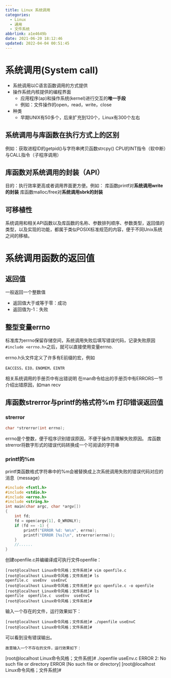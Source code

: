 ```yaml
---
title: Linux 系统调用
categories: 
  - Linux
  - 通用
  - 文件系统
abbrlink: a1e4649b
date: 2021-06-20 18:12:46
updated: 2022-04-04 00:51:45
---
```

# 系统调用(System call)
- 系统调用以C语言函数调用的方式提供
- 操作系统内核提供的编程界面
  - 应用程序(ap)和操作系统(kernel)进行交互的**唯一手段**
  - 例如：文件操作的open，read，write，close
- 种类
  - 早期UNIX有50多个，后来扩充到120个，Linux有300个左右

## 系统调用与库函数在执行方式上的区别
例如：获取进程ID的getpid()与字符串拷贝函数strcpy()
CPU的INT指令（软中断）与CALL指令（子程序调用）

## 库函数对系统调用的封装（API）
目的：执行效率更高或者调用界面更方便。例如：
库函数printf对**系统调用write的封装**
库函数malloc/free对**系统调用sbrk的封装**

## 可移植性
系统调用和相关API函数以及库函数的名称、参数排列顺序、参数类型，返回值的类型，以及实现的功能，都属于类似POSIX标准规范的内容，便于不同Unix系统之间的移植。

# 系统调用函数的返回值
## 返回值
一般返回一个整数值
- 返回值大于或等于零：成功
- 返回值为-1：失败

## 整型变量errno
标准库为errno保留存储空间，系统调用失败后填写错误代码，记录失败原因
`#include <errno.h>`之后，就可以直接使用变量errno.

errno.h头文件定义了许多有E前缀的宏，例如
```
EACCESS，EIO，ENOMEM，EINTR
```
相关系统调用的手册页中有出错说明
在man命令给出的手册页中有ERRORS一节介绍出错原因，如man recv

## 库函数strerror与printf的格式符%m 打印错误返回值

### strerror
```c
char *strerror(int errno);
```
errno是个整数，便于程序识别错误原因，不便于操作员理解失败原因。
库函数strerror将数字形式的错误代码转换成一个可阅读的字符串

### printf的%m
printf类函数格式字符串中的%m会被替换成上次系统调用失败的错误代码对应的消息（message）

```c openfile.c
#include <fcntl.h>
#include <stdio.h>
#include <errno.h>
#include <string.h>
int main(char argc, char *argv[])
{
    int fd;
    fd = open(argv[1], O_WRONLY);
    if (fd == -1) {
        printf("ERROR %d: %m\n", errno);
        printf("ERROR [%s]\n", strerror(errno));
    }
    //......
}
```
创建openfile.c并编编译成可执行文件openfile：
```
[root@localhost Linux命令风格；文件系统]# vim openfile.c
[root@localhost Linux命令风格；文件系统]# ls
openfile.c  useEnv  useEnvC
[root@localhost Linux命令风格；文件系统]# gcc openfile.c -o openfile
[root@localhost Linux命令风格；文件系统]# ls
openfile  openfile.c  useEnv  useEnvC
[root@localhost Linux命令风格；文件系统]# 
```

输入一个存在的文件，运行效果如下：
```
[root@localhost Linux命令风格；文件系统]# ./openfile useEnvC 
[root@localhost Linux命令风格；文件系统]# 
```
可以看到没有错误输出。
```
故意输入一个不存在的文件，运行效果如下：
```
[root@localhost Linux命令风格；文件系统]# ./openfile useEnv.c
ERROR 2: No such file or directory
ERROR [No such file or directory]
[root@localhost Linux命令风格；文件系统]# 
```
